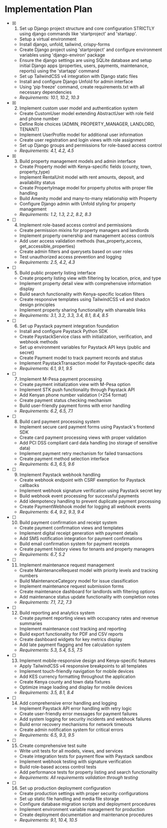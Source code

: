 # Implementation Plan

-   [x] 1. Set up Django project structure and core configuration STRICTLY using django commands like 'startproject' and 'startapp'.






    -   Setup a virtual environment
    -   Install django, unfold, tailwind, crispy-forms
    -   Create Django project using 'startproject' and configure environment variables using 'django-environ' package
    -   Ensure the django settings are using SQLite database and setup initial Django apps (properties, users, payments, maintenance, reports) using the 'startapp' command
    -   Set up TailwindCSS v4 integration with Django static files
    -   Install and configure Django Unfold for admin interface
    -   Using 'pip freeze' command, create requirements.txt with all necessary dependencies
    -   _Requirements: 10.1, 10.2, 10.3_

-   [x] 2. Implement custom user model and authentication system





    -   Create CustomUser model extending AbstractUser with role field and phone number
    -   Define Role choices (ADMIN, PROPERTY_MANAGER, LANDLORD, TENANT)
    -   Implement UserProfile model for additional user information
    -   Create user registration and login views with role assignment
    -   Set up Django groups and permissions for role-based access control
    -   _Requirements: 4.1, 4.2, 4.5_

-   [x] 3. Build property management models and admin interface





    -   Create Property model with Kenya-specific fields (county, town, property_type)
    -   Implement RentalUnit model with rent amounts, deposit, and availability status
    -   Create PropertyImage model for property photos with proper file handling
    -   Build Amenity model and many-to-many relationship with Property
    -   Configure Django admin with Unfold styling for property management
    -   _Requirements: 1.2, 1.3, 2.2, 8.2, 8.3_

-   [ ] 4. Implement role-based access control and permissions

    -   Create permission mixins for property managers and landlords
    -   Implement property ownership and management access controls
    -   Add user access validation methods (has_property_access, get_accessible_properties)
    -   Create admin filters and querysets based on user roles
    -   Test unauthorized access prevention and logging
    -   _Requirements: 2.5, 4.2, 4.3_

-   [ ] 5. Build public property listing interface

    -   Create property listing view with filtering by location, price, and type
    -   Implement property detail view with comprehensive information display
    -   Build search functionality with Kenya-specific location filters
    -   Create responsive templates using TailwindCSS v4 and shadcn design principles
    -   Implement property sharing functionality with shareable links
    -   _Requirements: 3.1, 3.2, 3.3, 3.4, 8.1, 8.4, 8.5_

-   [ ] 6. Set up Paystack payment integration foundation

    -   Install and configure Paystack Python SDK
    -   Create PaystackService class with initialization, verification, and webhook methods
    -   Set up environment variables for Paystack API keys (public and secret)
    -   Create Payment model to track payment records and status
    -   Implement PaystackTransaction model for Paystack-specific data
    -   _Requirements: 6.1, 9.1, 9.5_

-   [ ] 7. Implement M-Pesa payment processing

    -   Create payment initialization view with M-Pesa option
    -   Implement STK push functionality through Paystack API
    -   Add Kenyan phone number validation (+254 format)
    -   Create payment status checking mechanism
    -   Build user-friendly payment forms with error handling
    -   _Requirements: 6.2, 6.5, 7.1_

-   [ ] 8. Build card payment processing system

    -   Implement secure card payment forms using Paystack's frontend SDK
    -   Create card payment processing views with proper validation
    -   Add PCI DSS compliant card data handling (no storage of sensitive data)
    -   Implement payment retry mechanism for failed transactions
    -   Create payment method selection interface
    -   _Requirements: 6.3, 6.5, 9.6_

-   [ ] 9. Implement Paystack webhook handling

    -   Create webhook endpoint with CSRF exemption for Paystack callbacks
    -   Implement webhook signature verification using Paystack secret key
    -   Build webhook event processing for successful payments
    -   Add idempotency handling to prevent duplicate payment processing
    -   Create PaymentWebhook model for logging all webhook events
    -   _Requirements: 6.4, 9.2, 9.3, 9.4_

-   [ ] 10. Build payment confirmation and receipt system

    -   Create payment confirmation views and templates
    -   Implement digital receipt generation with payment details
    -   Add SMS notification integration for payment confirmations
    -   Build email confirmation system for payment receipts
    -   Create payment history views for tenants and property managers
    -   _Requirements: 6.7, 5.2_

-   [ ] 11. Implement maintenance request management

    -   Create MaintenanceRequest model with priority levels and tracking numbers
    -   Build MaintenanceCategory model for issue classification
    -   Implement maintenance request submission forms
    -   Create maintenance dashboard for landlords with filtering options
    -   Add maintenance status update functionality with completion notes
    -   _Requirements: 7.1, 7.2, 7.3_

-   [ ] 12. Build reporting and analytics system

    -   Create payment reporting views with occupancy rates and revenue summaries
    -   Implement maintenance cost tracking and reporting
    -   Build export functionality for PDF and CSV reports
    -   Create dashboard widgets for key metrics display
    -   Add late payment flagging and fee calculation system
    -   _Requirements: 5.3, 5.4, 5.5, 7.5_

-   [ ] 13. Implement mobile-responsive design and Kenya-specific features

    -   Apply TailwindCSS v4 responsive breakpoints to all templates
    -   Implement touch-friendly navigation for mobile devices
    -   Add KES currency formatting throughout the application
    -   Create Kenya county and town data fixtures
    -   Optimize image loading and display for mobile devices
    -   _Requirements: 3.5, 8.1, 8.4_

-   [ ] 14. Add comprehensive error handling and logging

    -   Implement Paystack API error handling with retry logic
    -   Create user-friendly error messages for payment failures
    -   Add system logging for security incidents and webhook failures
    -   Build error recovery mechanisms for network timeouts
    -   Create admin notification system for critical errors
    -   _Requirements: 6.5, 9.3, 9.5_

-   [ ] 15. Create comprehensive test suite

    -   Write unit tests for all models, views, and services
    -   Create integration tests for payment flow with Paystack sandbox
    -   Implement webhook testing with signature verification
    -   Build role-based access control tests
    -   Add performance tests for property listing and search functionality
    -   _Requirements: All requirements validation through testing_

-   [ ] 16. Set up production deployment configuration
    -   Create production settings with proper security configurations
    -   Set up static file handling and media file storage
    -   Configure database migration scripts and deployment procedures
    -   Implement environment variable management for production
    -   Create deployment documentation and maintenance procedures
    -   _Requirements: 9.1, 10.4, 10.5_
